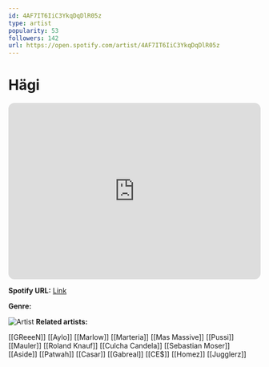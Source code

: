 ```yaml
---
id: 4AF7IT6IiC3YkqDqDlR05z
type: artist
popularity: 53
followers: 142
url: https://open.spotify.com/artist/4AF7IT6IiC3YkqDqDlR05z
---
```

# Hägi

<iframe style="border-radius:12px" src="https://open.spotify.com/embed/artist/4AF7IT6IiC3YkqDqDlR05z" width="100%" height="352" frameBorder="0" allowfullscreen="" allow="autoplay; clipboard-write; encrypted-media; fullscreen; picture-in-picture" loading="lazy"></iframe>

**Spotify URL:** [Link](https://open.spotify.com/artist/4AF7IT6IiC3YkqDqDlR05z)

**Genre:** 

![Artist](https://i.scdn.co/image/ab6761610000e5eb7fb576d879589b71707dd0ea)
**Related artists:**

[[GReeeN]]
[[Aylo]]
[[Marlow]]
[[Marteria]]
[[Mas Massive]]
[[Pussi]]
[[Mauler]]
[[Roland Knauf]]
[[Culcha Candela]]
[[Sebastian Moser]]
[[Aside]]
[[Patwah]]
[[Casar]]
[[Gabreal]]
[[CE$]]
[[Homez]]
[[Jugglerz]]

